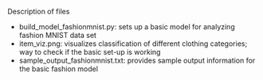 Description of files
* build_model_fashionmnist.py: sets up a basic model for analyzing fashion MNIST data set
* item_viz.png: visualizes classification of different clothing categories; way to check if the basic set-up is working
* sample_output_fashionmnist.txt: provides sample output information for the basic fashion model
